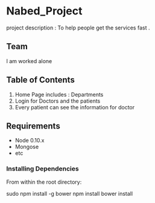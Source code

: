 # Nabed_Project

project description : To help people get the services fast .

## Team
I am worked alone

## Table of Contents

1. Home Page includes : Departments
2. Login for Doctors and the patients
3. Every patient can see the information for doctor
## Requirements

- Node 0.10.x
- Mongose
- etc



### Installing Dependencies

From within the root directory:


sudo npm install -g bower
npm install
bower install
```
